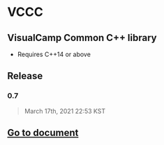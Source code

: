 # VCCC
## VisualCamp Common C++ library
* Requires C++14 or above

## Release
### 0.7
> March 17th, 2021 22:53 KST

## [Go to document](https://visualcamp.github.io/vccc/html/index.html)
